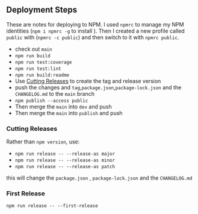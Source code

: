 ## Deployment Steps

These are notes for deploying to NPM. I used `npmrc` to manage my NPM identities
(`npm i npmrc -g` to install ). Then I created a new profile called `public` with
(`npmrc -c public`) and then switch to it with `npmrc public`.


* check out `main`
* `npm run build`
* `npm run test:coverage`
* `npm run test:lint`
* `npm run build:readme`
* Use [Cutting Releases](#cutting-releases) to create the tag and release version
* push the changes and `tag`,`package.json`,`package-lock.json` and the `CHANGELOG.md` to the `main` branch
* `npm publish --access public`
* Then merge the `main` into `dev` and push
* Then merge the `main` into `publish` and push

### Cutting Releases

Rather than `npm version`, use:

* `npm run release -- --release-as major`
* `npm run release -- --release-as minor`
* `npm run release -- --release-as patch`

this will change the `package.json` , `package-lock.json` and the `CHANGELOG.md`

### First Release

```shell
npm run release -- --first-release
```

